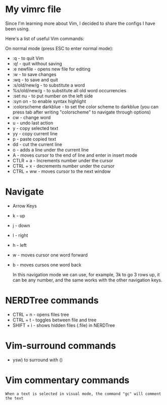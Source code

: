 # My vimrc file

Since I'm learning more about Vim, I decided to share the configs I have been using.

Here's a list of useful Vim commands:

On normal mode (press ESC to enter normal mode):

- :q - to quit Vim
- :q! - quit without saving
- :e newfile - opens new file for editing 
- :w - to save changes
- :wq - to save and quit
- :s/old/new/g - to substitute a word
- %s/old/new/g - to substitute all old word occurrencies
- :set nu - to put number on the left side
- :syn on - to enable syntax highlight
- :colorscheme darkblue - to set the color scheme to darkblue (you can press tab after writing "colorscheme" to navigate through options)
- cw - change word
- u - undo last action
- y - copy selected text
- yy - copy current line
- p - paste copied text
- dd - cut the current line
- o - adds a line under the current line
- A - moves cursor to the end of line and enter in insert mode
- CTLR + a - Increments number under the cursor
- CTRL + x - decrements number under the cursor
- CTRL + ww - moves cursor to the next window

# Navigate
 - Arrow Keys
 - k - up
 - j - down
 - l - right
 - h - left
 - w - moves cursor one word forward
 - b - moves cursos one word back

     In this navigation mode we can use, for example, 3k to go 3 rows up, it can be any number, and the same works with the other navigation keys.

# NERDTree commands

 - CTRL + n - opens files tree
 - CTRL + t - toggles between file and tree
 - SHIFT + i - shows hidden files (.file) in NERDTree

# Vim-surround commands

 - ysw) to surround with ()

# Vim commentary commands

    When a text is selected in visual mode, the command "gc" will comment the text

